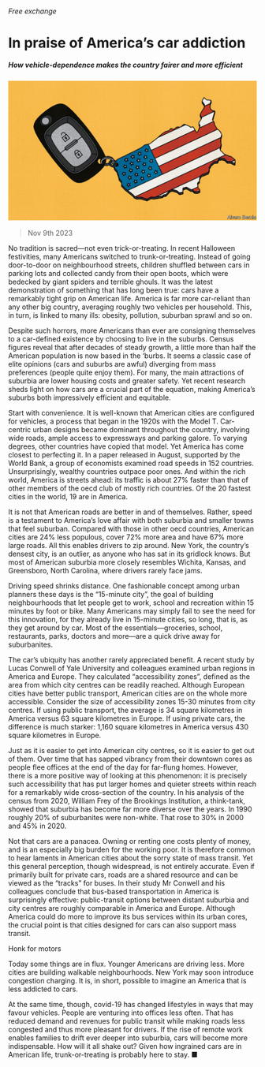 ###### Free exchange

# In praise of America’s car addiction 

##### How vehicle-dependence makes the country fairer and more efficient 

![image](images/20231111_FND010.jpg) 

> Nov 9th 2023 

No tradition is sacred—not even trick-or-treating. In recent Halloween festivities, many Americans switched to trunk-or-treating. Instead of going door-to-door on neighbourhood streets, children shuffled between cars in parking lots and collected candy from their open boots, which were bedecked by giant spiders and terrible ghouls. It was the latest demonstration of something that has long been true: cars have a remarkably tight grip on American life. America is far more car-reliant than any other big country, averaging roughly two vehicles per household. This, in turn, is linked to many ills: obesity, pollution, suburban sprawl and so on.

Despite such horrors, more Americans than ever are consigning themselves to a car-defined existence by choosing to live in the suburbs. Census figures reveal that after decades of steady growth, a little more than half the American population is now based in the ‘burbs. It seems a classic case of elite opinions (cars and suburbs are awful) diverging from mass preferences (people quite enjoy them). For many, the main attractions of suburbia are lower housing costs and greater safety. Yet recent research sheds light on how cars are a crucial part of the equation, making America’s suburbs both impressively efficient and equitable.

Start with convenience. It is well-known that American cities are configured for vehicles, a process that began in the 1920s with the Model T. Car-centric urban designs became dominant throughout the country, involving wide roads, ample access to expressways and parking galore. To varying degrees, other countries have copied that model. Yet America has come closest to perfecting it. In a paper released in August, supported by the World Bank, a group of economists examined road speeds in 152 countries. Unsurprisingly, wealthy countries outpace poor ones. And within the rich world, America is streets ahead: its traffic is about 27% faster than that of other members of the oecd club of mostly rich countries. Of the 20 fastest cities in the world, 19 are in America.

It is not that American roads are better in and of themselves. Rather, speed is a testament to America’s love affair with both suburbia and smaller towns that feel suburban. Compared with those in other oecd countries, American cities are 24% less populous, cover 72% more area and have 67% more large roads. All this enables drivers to zip around. New York, the country’s densest city, is an outlier, as anyone who has sat in its gridlock knows. But most of American suburbia more closely resembles Wichita, Kansas, and Greensboro, North Carolina, where drivers rarely face jams.

Driving speed shrinks distance. One fashionable concept among urban planners these days is the “15-minute city”, the goal of building neighbourhoods that let people get to work, school and recreation within 15 minutes by foot or bike. Many Americans may simply fail to see the need for this innovation, for they already live in 15-minute cities, so long, that is, as they get around by car. Most of the essentials—groceries, school, restaurants, parks, doctors and more—are a quick drive away for suburbanites.

The car’s ubiquity has another rarely appreciated benefit. A recent study by Lucas Conwell of Yale University and colleagues examined urban regions in America and Europe. They calculated “accessibility zones”, defined as the area from which city centres can be readily reached. Although European cities have better public transport, American cities are on the whole more accessible. Consider the size of accessibility zones 15-30 minutes from city centres. If using public transport, the average is 34 square kilometres in America versus 63 square kilometres in Europe. If using private cars, the difference is much starker: 1,160 square kilometres in America versus 430 square kilometres in Europe.

Just as it is easier to get into American city centres, so it is easier to get out of them. Over time that has sapped vibrancy from their downtown cores as people flee offices at the end of the day for far-flung homes. However, there is a more positive way of looking at this phenomenon: it is precisely such accessibility that has put larger homes and quieter streets within reach for a remarkably wide cross-section of the country. In his analysis of the census from 2020, William Frey of the Brookings Institution, a think-tank, showed that suburbia has become far more diverse over the years. In 1990 roughly 20% of suburbanites were non-white. That rose to 30% in 2000 and 45% in 2020.

Not that cars are a panacea. Owning or renting one costs plenty of money, and is an especially big burden for the working poor. It is therefore common to hear laments in American cities about the sorry state of mass transit. Yet this general perception, though widespread, is not entirely accurate. Even if primarily built for private cars, roads are a shared resource and can be viewed as the “tracks” for buses. In their study Mr Conwell and his colleagues conclude that bus-based transportation in America is surprisingly effective: public-transit options between distant suburbia and city centres are roughly comparable in America and Europe. Although America could do more to improve its bus services within its urban cores, the crucial point is that cities designed for cars can also support mass transit.

Honk for motors

Today some things are in flux. Younger Americans are driving less. More cities are building walkable neighbourhoods. New York may soon introduce congestion charging. It is, in short, possible to imagine an America that is less addicted to cars.

At the same time, though, covid-19 has changed lifestyles in ways that may favour vehicles. People are venturing into offices less often. That has reduced demand and revenues for public transit while making roads less congested and thus more pleasant for drivers. If the rise of remote work enables families to drift ever deeper into suburbia, cars will become more indispensable. How will it all shake out? Given how ingrained cars are in American life, trunk-or-treating is probably here to stay. ■






